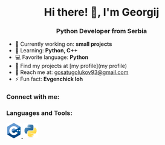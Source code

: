 <h1 align="center">Hi there! 👋, I'm Georgij</h1>
<h3 align="center">Python Developer from Serbia</h3>

- 🔭 Currently working on: **small projects**
- 🌱 Learning: **Python, C++**
- 💻 Favorite language: **Python**
- 📂 Find my projects at [my profile](my profile)
- 📧 Reach me at: [gosatugolukov93@gmail.com](mailto:gosatugolukov93@gmail.com)
- ⚡ Fun fact: **Evgenchick loh**

<h3 align="left">Connect with me:</h3>

<!-- Add your social media links here -->

<h3 align="left">Languages and Tools:</h3>
<p align="left">
  <a href="https://www.w3schools.com/cpp/" target="_blank" rel="noreferrer"> 
    <img src="https://raw.githubusercontent.com/devicons/devicon/master/icons/cplusplus/cplusplus-original.svg" alt="cplusplus" width="40" height="40"/> 
  </a> 
  <a href="https://www.python.org" target="_blank" rel="noreferrer"> 
    <img src="https://raw.githubusercontent.com/devicons/devicon/master/icons/python/python-original.svg" alt="python" width="40" height="40"/> 
  </a> 
</p>

